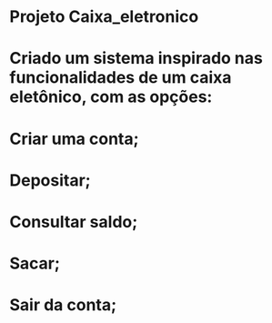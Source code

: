 #  Projeto  Caixa_eletronico

 # Criado um sistema inspirado nas funcionalidades de um caixa eletônico, com as opções:
 # Criar uma conta;
 # Depositar;
 # Consultar saldo;
 # Sacar;
 # Sair da conta;
 
 



